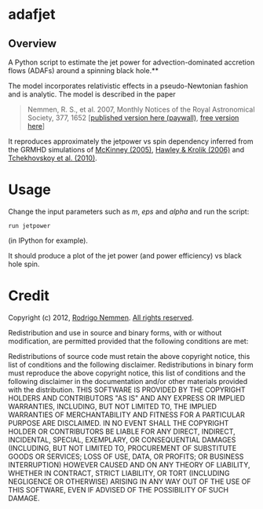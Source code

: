 # adafjet

## Overview

A Python script to estimate the jet power for advection-dominated accretion flows (ADAFs) around a spinning black hole.** 

The model incorporates relativistic effects in a pseudo-Newtonian fashion and is analytic. The model is described in the paper
> Nemmen, R. S., et al. 2007, Monthly Notices of the Royal Astronomical Society, 377, 1652
> [[published version here (paywall)](http://adsabs.harvard.edu/abs/2007MNRAS.377.1652N), [free version here](http://arxiv.org/abs/astro-ph/0612392)]


It reproduces approximately the jetpower vs spin dependency inferred from the GRMHD simulations of [McKinney (2005)](http://labs.adsabs.harvard.edu/ui/abs/2005ApJ...630L...5M), [Hawley & Krolik (2006)](http://labs.adsabs.harvard.edu/ui/abs/2006ApJ...641..103H) and [Tchekhovskoy et al. (2010)](http://labs.adsabs.harvard.edu/ui/abs/2010ApJ...711...50T). 

# Usage
 
Change the input parameters such as *m*, *eps* and *alpha* and run the script:

    run jetpower
(in IPython for example).

It should produce a plot of the jet power (and power efficiency) vs black hole spin.

# Credit

Copyright (c) 2012, [Rodrigo Nemmen](http://asd.gsfc.nasa.gov/Rodrigo.Nemmen/Rodrigo_Nemmens_Homepage/Home.html).
[All rights reserved](http://opensource.org/licenses/BSD-2-Clause).

Redistribution and use in source and binary forms, with or without modification, are permitted provided that the following conditions are met:

Redistributions of source code must retain the above copyright notice, this list of conditions and the following disclaimer.
Redistributions in binary form must reproduce the above copyright notice, this list of conditions and the following disclaimer in the documentation and/or other materials provided with the distribution.
THIS SOFTWARE IS PROVIDED BY THE COPYRIGHT HOLDERS AND CONTRIBUTORS "AS IS" AND ANY EXPRESS OR IMPLIED WARRANTIES, INCLUDING, BUT NOT LIMITED TO, THE IMPLIED WARRANTIES OF MERCHANTABILITY AND FITNESS FOR A PARTICULAR PURPOSE ARE DISCLAIMED. IN NO EVENT SHALL THE COPYRIGHT HOLDER OR CONTRIBUTORS BE LIABLE FOR ANY DIRECT, INDIRECT, INCIDENTAL, SPECIAL, EXEMPLARY, OR CONSEQUENTIAL DAMAGES (INCLUDING, BUT NOT LIMITED TO, PROCUREMENT OF SUBSTITUTE GOODS OR SERVICES; LOSS OF USE, DATA, OR PROFITS; OR BUSINESS INTERRUPTION) HOWEVER CAUSED AND ON ANY THEORY OF LIABILITY, WHETHER IN CONTRACT, STRICT LIABILITY, OR TORT (INCLUDING NEGLIGENCE OR OTHERWISE) ARISING IN ANY WAY OUT OF THE USE OF THIS SOFTWARE, EVEN IF ADVISED OF THE POSSIBILITY OF SUCH DAMAGE.